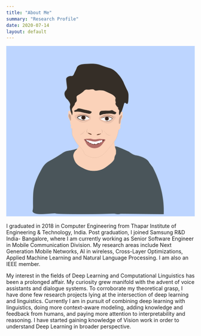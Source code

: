 ```yaml
---
title: "About Me"
summary: "Research Profile"
date: 2020-07-14
layout: default
---
```


<img id="profile-img" src="assets/images/gaurav.png" />

I graduated in 2018 in Computer Engineering from Thapar Institute of Engineering & Technology, India. Post  graduation, I joined Samsung R&D India- Bangalore, where I am currently working as Senior Software Engineer in Mobile Communication Division. My research areas include Next Generation Mobile Networks, AI in wireless, Cross-Layer Optimizations, Applied Machine Learning and Natural Language Processing. I am also an IEEE member.

My interest in the fields of Deep Learning and Computational Linguistics has been a prolonged affair. My curiosity grew manifold with the advent of voice assistants and dialogue systems. To corroborate my theoretical grasp, I have done few research projects lying at the intersection of deep learning and linguistics. Currently I am in pursuit of combining deep learning with linguistics, doing more context-aware modeling, adding knowledge and feedback from humans, and paying more attention to interpretability and reasoning. I have started gaining knowledge of Vision work in order to understand Deep Learning in broader perspective.
